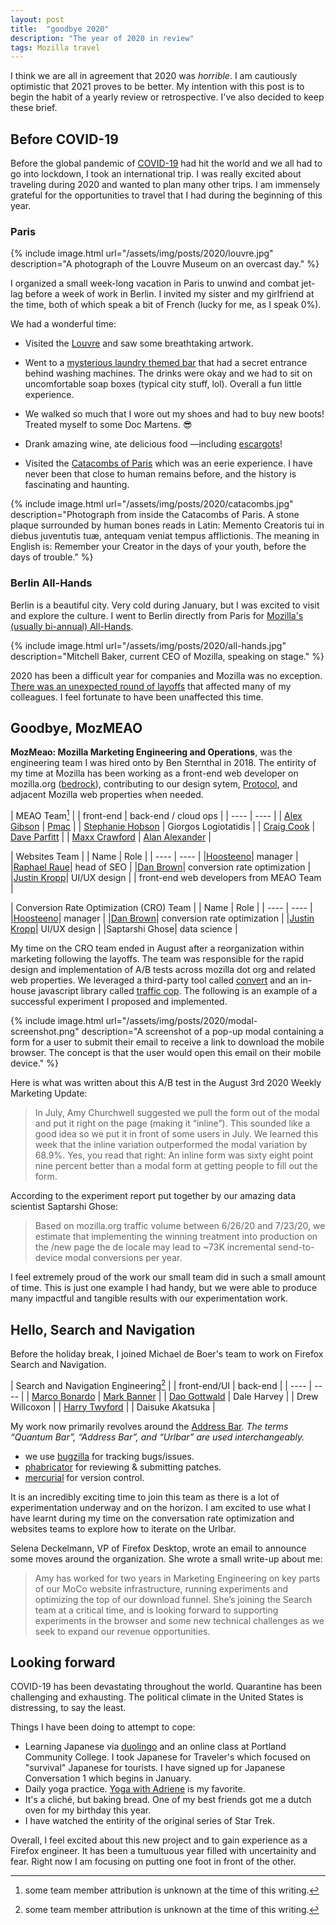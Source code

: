 ```yaml
---
layout: post
title:  "goodbye 2020"
description: "The year of 2020 in review"
tags: Mozilla travel
---
```


I think we are all in agreement that 2020 was _horrible_. I am cautiously optimistic that 2021 proves to be better. My intention with this post is to begin the habit of a yearly review or retrospective. I've also decided to keep these brief.

## Before COVID-19
Before the global pandemic of [COVID-19](https://www.cdc.gov/coronavirus/2019-ncov/your-health/need-to-know.html) had hit the world and we all had to go into lockdown, I took an international trip. I was really excited about traveling during 2020 and wanted to plan many other trips. I am immensely grateful for the opportunities to travel that I had during the beginning of this year.

### Paris

{% include image.html url="/assets/img/posts/2020/louvre.jpg" description="A photograph of the Louvre Museum on an overcast day." %}

I organized a small week-long vacation in Paris to unwind and combat jet-lag before a week of work in Berlin. I invited my sister and my girlfriend at the time, both of which speak a bit of French (lucky for me, as I speak 0%).

We had a wonderful time:

- Visited the [Louvre](https://www.louvre.fr/en) and saw some breathtaking artwork.

- Went to a [mysterious laundry themed bar](https://www.lavomatic.paris/) that had a secret entrance behind washing machines. The drinks were okay and we had to sit on uncomfortable soap boxes (typical city stuff, lol). Overall a fun little experience.

- We walked so much that I wore out my shoes and had to buy new boots! Treated myself to some Doc Martens. 😎

- Drank amazing wine, ate delicious food —including [escargots](https://en.wikipedia.org/wiki/Escargot)!

- Visited the [Catacombs of Paris](https://en.wikipedia.org/wiki/Catacombs_of_Paris) which was an eerie experience. I have never been that close to human remains before, and the history is fascinating and haunting.

{% include image.html url="/assets/img/posts/2020/catacombs.jpg" description="Photograph from inside the Catacombs of Paris. A stone plaque surrounded by human bones reads in Latin: Memento Creatoris tui in diebus juventutis tuæ, antequam veniat tempus afflictionis. The meaning in English is: Remember your Creator in the days of your youth, before the days of trouble." %}

### Berlin All-Hands

Berlin is a beautiful city. Very cold during January, but I was excited to visit and explore the culture. I went to Berlin directly from Paris for [Mozilla's (usually bi-annual) All-Hands](https://wiki.mozilla.org/All_Hands).

{% include image.html url="/assets/img/posts/2020/all-hands.jpg" description="Mitchell Baker, current CEO of Mozilla, speaking on stage." %}

2020 has been a difficult year for companies and Mozilla was no exception. [There was an unexpected round of layoffs](https://blog.mozilla.org/blog/2020/01/15/readying-for-the-future-at-mozilla/) that affected many of my colleagues. I feel fortunate to have been unaffected this time.

## Goodbye, MozMEAO

**MozMeao: Mozilla Marketing Engineering and Operations**, was the engineering team I was hired onto by Ben Sternthal in 2018. The entirity of my time at Mozilla has been working as a front-end web developer on mozilla.org ([bedrock](https://github.com/mozilla/bedrock)), contributing to our design sytem, [Protocol](https://github.com/mozilla/protocol), and adjacent Mozilla web properties when needed.

| MEAO Team[^1] |
| front-end | back-end / cloud ops |
| ---- | ---- |
| [Alex Gibson](https://alxgbsn.co.uk/) | [Pmac](https://pmac.io/) |
| [Stephanie Hobson](https://stephaniehobson.ca/) | Giorgos Logiotatidis  |
| [Craig Cook](https://www.focalcurve.com/) | [Dave Parfitt](https://github.com/metadave) |
| [Maxx Crawford](https://maxxcrawford.com/) | [Alan Alexander](https://github.com/duallain) |

| Websites Team |
| Name | Role |
| ---- | ---- |
|[Hoosteeno](https://github.com/hoosteeno)| manager |
|[Raphael Raue](https://raue.it/)| head of SEO |
|[Dan Brown](https://www.danvswild.com/)| conversion rate optimization |
|[Justin Kropp](https://github.com/justinkropp)| UI/UX design |
| front-end web developers from MEAO Team |

| Conversion Rate Optimization (CRO) Team |
| Name | Role |
| ---- | ---- |
|[Hoosteeno](https://github.com/hoosteeno)| manager |
|[Dan Brown](https://www.danvswild.com/)| conversion rate optimization |
|[Justin Kropp](https://github.com/justinkropp)| UI/UX design |
|Saptarshi Ghose| data science |

My time on the CRO team ended in August after a reorganization within marketing following the layoffs. The team was responsible for the rapid design and implementation of A/B tests across mozilla dot org and related web properties. We leveraged a third-party tool called [convert](https://www.convert.com/) and an in-house javascript library called [traffic cop](https://github.com/mozilla/trafficcop/). The following is an example of a successful experiment I proposed and implemented.

{% include image.html url="/assets/img/posts/2020/modal-screenshot.png" description="A screenshot of a pop-up modal containing a form for a user to submit their email to receive a link to download the mobile browser. The concept is that the user would open this email on their mobile device." %}

Here is what was written about this A/B test in the August 3rd 2020 Weekly Marketing Update:

> In July, Amy Churchwell suggested we pull the form out of the modal and put it right on the page (making it “inline”). This sounded like a good idea so we put it in front of some users in July. We learned this week that the inline variation outperformed the modal variation by 68.9%. Yes, you read that right: An inline form was sixty eight point nine percent better than a modal form at getting people to fill out the form.

According to the experiment report put together by our amazing data scientist Saptarshi Ghose:

> Based on mozilla.org traffic volume between 6/26/20 and 7/23/20, we estimate that implementing the winning treatment into production on the /new page the de locale may lead to ~73K incremental send-to-device modal conversions per year.

I feel extremely proud of the work our small team did in such a small amount of time. This is just one example I had handy, but we were able to produce many impactful and tangible results with our experimentation work.

## Hello, Search and Navigation

Before the holiday break, I joined Michael de Boer's team to work on Firefox Search and Navigation.

| Search and Navigation Engineering[^1] |
| front-end/UI | back-end |
| ---- | ---- |
| [Marco Bonardo](https://phabricator.services.mozilla.com/p/mak/) | [Mark Banner](https://phabricator.services.mozilla.com/p/standard8/) |
| [Dao Gottwald](https://phabricator.services.mozilla.com/p/dao/) | Dale Harvey |
| Drew Willcoxon |
| [Harry Twyford](https://phabricator.services.mozilla.com/p/harry/) |
| Daisuke Akatsuka |

[^1]: some team member attribution is unknown at the time of this writing.


My work now primarily revolves around the [Address Bar](https://firefox-source-docs.mozilla.org/browser/urlbar/index.html). _The terms “Quantum Bar”, “Address Bar”, and “Urlbar” are used interchangeably._

- we use [bugzilla](https://bugzilla.mozilla.org/) for tracking bugs/issues.
- [phabricator](https://phabricator.services.mozilla.com/) for reviewing & submitting patches.
- [mercurial](https://www.mercurial-scm.org/) for version control.

It is an incredibly exciting time to join this team as there is a lot of experimentation underway and on the horizon. I am excited to use what I have learnt during my time on the conversation rate optimization and websites teams to explore how to iterate on the Urlbar.

Selena Deckelmann, VP of Firefox Desktop, wrote an email to announce some moves around the organization. She wrote a small write-up about me:

> Amy has worked for two years in Marketing Engineering on key parts of our MoCo website infrastructure, running experiments and optimizing the top of our download funnel. She’s joining the Search team at a critical time, and is looking forward to supporting experiments in the browser and some new technical challenges as we seek to expand our revenue opportunities.

## Looking forward

COVID-19 has been devastating throughout the world. Quarantine has been challenging and exhausting. The political climate in the United States is distressing, to say the least.

Things I have been doing to attempt to cope:

- Learning Japanese via [duolingo](https://www.duolingo.com/) and an online class at Portland Community College. I took Japanese for Traveler's which focused on "survival" Japanese for tourists. I have signed up for Japanese Conversation 1 which begins in January.
- Daily yoga practice. [Yoga with Adriene](https://www.youtube.com/user/yogawithadriene) is my favorite.
- It's a cliché, but baking bread. One of my best friends got me a dutch oven for my birthday this year.
- I have watched the entirity of the original series of Star Trek.

Overall, I feel excited about this new project and to gain experience as a Firefox engineer. It has been a tumultuous year filled with uncertainity and fear. Right now I am focusing on putting one foot in front of the other.





